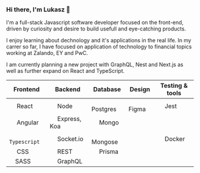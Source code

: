 ### Hi there, I'm Lukasz 👋

I'm a full-stack Javascript software developer focused on the front-end, driven by curiosity and desire to build usefull and eye-catching products.

I enjoy learning about dechnology and it's applications in the real life. In my carrer so far, I have focused on application of technology to financial topics working at Zalando, EY and PwC.

I am currently planning a new project with GraphQL, Nest and Next.js as well as further expand on React and TypeScript.

| Frontend                                                                                                                                                        | Backend                                                                                                                                   | Database                                                                                                                                                    | Design                                                                                                                                                                                           | Testing & tools                                                                             |
| --------------------------------------------------------------------------------------------------------------------------------------------------------------- | ----------------------------------------------------------------------------------------------------------------------------------------- | ----------------------------------------------------------------------------------------------------------------------------------------------------------- | ------------------------------------------------------------------------------------------------------------------------------------------------------------------------------------------------ | ------------------------------------------------------------------------------------------- |
| <img width="16px" src="https://upload.wikimedia.org/wikipedia/commons/thumb/a/a7/React-icon.svg/1200px-React-icon.svg.png" /> React                             | <img width="16px" src="https://upload.wikimedia.org/wikipedia/commons/thumb/d/d9/Node.js_logo.svg/1200px-Node.js_logo.svg.png" /> Node    | <img width="16px" src="https://upload.wikimedia.org/wikipedia/commons/2/29/Postgresql_elephant.svg" /> Postgres                                             | <img width="16px" src="https://is5-ssl.mzstatic.com/image/thumb/Purple116/v4/f3/4e/4d/f34e4de3-801c-b2c2-8daf-7ee4ed93c13c/AppIcon-0-1x_U007emarketing-0-7-0-85-220.png/1200x630wa.png" /> Figma | <img width="16px" src="https://nx.dev/documentation/shared/jest-logo.png" /> Jest           |
| <img width="16px" src="https://upload.wikimedia.org/wikipedia/commons/thumb/c/cf/Angular_full_color_logo.svg/1200px-Angular_full_color_logo.svg.png" /> Angular | <img width="16px" src="https://aralroca.com/images/blog-images/42.png" /> Express, Koa                                                    | <img width="16px" src="https://w7.pngwing.com/pngs/63/19/png-transparent-mongodb-database-nosql-postgresql-mongo-text-logo-business-thumbnail.png" /> Mongo |                                                                                                                                                                                                  |                                                                                             |
| <img width="16px" src="https://cdn.jsdelivr.net/gh/devicons/devicon/icons/typescript/typescript-original.svg" /> `Typescript`                                   | <img width="16px" src="https://upload.wikimedia.org/wikipedia/commons/9/96/Socket-io.svg" /> Socket.io                                    | <img width="16px" src="https://tsed.io/mongoose.png" /> Mongose                                                                                             |                                                                                                                                                                                                  | <img width="16px" src="https://openwrt.org/_media/media/homepage-docker-logo.png" /> Docker |
| <img width="16px" src="https://upload.wikimedia.org/wikipedia/commons/thumb/d/d5/CSS3_logo_and_wordmark.svg/1200px-CSS3_logo_and_wordmark.svg.png" /> CSS       | <img width="16px" src="https://encrypted-tbn0.gstatic.com/images?q=tbn:ANd9GcQVrGhpCu6brPEhizJYY8O27KRO-1yMvq_F_g&usqp=CAU" /> REST       | <img width="16px" src="https://seeklogo.com/images/P/prisma-logo-3805665B69-seeklogo.com.png" /> Prisma                                                     |                                                                                                                                                                                                  |                                                                                             |
| <img width="16px" src="https://upload.wikimedia.org/wikipedia/commons/thumb/9/96/Sass_Logo_Color.svg/1200px-Sass_Logo_Color.svg.png" />SASS                     | <img width="16px" src="https://upload.wikimedia.org/wikipedia/commons/thumb/1/17/GraphQL_Logo.svg/1200px-GraphQL_Logo.svg.png" /> GraphQL |                                                                                                                                                             |                                                                                                                                                                                                  |                                                                                             |
